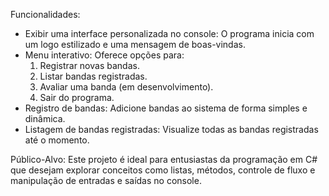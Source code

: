 Funcionalidades:
- Exibir uma interface personalizada no console: O programa inicia com um logo estilizado e uma mensagem de boas-vindas.
- Menu interativo: Oferece opções para:
    1. Registrar novas bandas.
    2. Listar bandas registradas.
    3. Avaliar uma banda (em desenvolvimento).
    4. Sair do programa.
- Registro de bandas: Adicione bandas ao sistema de forma simples e dinâmica.
- Listagem de bandas registradas: Visualize todas as bandas registradas até o momento.

Público-Alvo:
Este projeto é ideal para entusiastas da programação em C# que desejam explorar conceitos como listas, métodos, controle de fluxo e manipulação de entradas e saídas no console.
